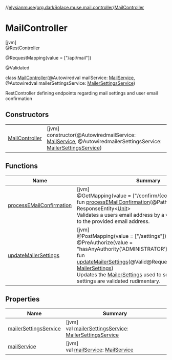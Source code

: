 //[elysianmuse](../../../index.md)/[org.darkSolace.muse.mail.controller](../index.md)/[MailController](index.md)

# MailController

[jvm]\
@RestController

@RequestMapping(value = [&quot;/api/mail&quot;])

@Validated

class [MailController](index.md)(@Autowiredval mailService: [MailService](../../org.darkSolace.muse.mail.service/-mail-service/index.md), @Autowiredval mailerSettingsService: [MailerSettingsService](../../org.darkSolace.muse.mail.service/-mailer-settings-service/index.md))

RestController defining endpoints regarding mail settings and user email confirmation

## Constructors

| | |
|---|---|
| [MailController](-mail-controller.md) | [jvm]<br>constructor(@AutowiredmailService: [MailService](../../org.darkSolace.muse.mail.service/-mail-service/index.md), @AutowiredmailerSettingsService: [MailerSettingsService](../../org.darkSolace.muse.mail.service/-mailer-settings-service/index.md)) |

## Functions

| Name | Summary |
|---|---|
| [processEMailConfirmation](process-e-mail-confirmation.md) | [jvm]<br>@GetMapping(value = [&quot;/confirm/{code}&quot;])<br>fun [processEMailConfirmation](process-e-mail-confirmation.md)(@PathVariablecode: [String](https://kotlinlang.org/api/latest/jvm/stdlib/kotlin/-string/index.html)): ResponseEntity&lt;[Unit](https://kotlinlang.org/api/latest/jvm/stdlib/kotlin/-unit/index.html)&gt;<br>Validates a users email address by a validation code sent to the provided email address. |
| [updateMailerSettings](update-mailer-settings.md) | [jvm]<br>@PostMapping(value = [&quot;/settings&quot;])<br>@PreAuthorize(value = &quot;hasAnyAuthority('ADMINISTRATOR')&quot;)<br>fun [updateMailerSettings](update-mailer-settings.md)(@Valid@RequestBodymailerSettings: [MailerSettings](../../org.darkSolace.muse.mail.model/-mailer-settings/index.md))<br>Updates the [MailerSettings](../../org.darkSolace.muse.mail.model/-mailer-settings/index.md) used to send emails. New settings are validated rudimentary. |

## Properties

| Name | Summary |
|---|---|
| [mailerSettingsService](mailer-settings-service.md) | [jvm]<br>val [mailerSettingsService](mailer-settings-service.md): [MailerSettingsService](../../org.darkSolace.muse.mail.service/-mailer-settings-service/index.md) |
| [mailService](mail-service.md) | [jvm]<br>val [mailService](mail-service.md): [MailService](../../org.darkSolace.muse.mail.service/-mail-service/index.md) |
